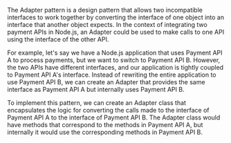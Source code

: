 The Adapter pattern is a design pattern that allows two incompatible interfaces to work together by converting the interface of one object into an interface that another object expects. In the context of integrating two payment APIs in Node.js, an Adapter could be used to make calls to one API using the interface of the other API.

For example, let's say we have a Node.js application that uses Payment API A to process payments, but we want to switch to Payment API B. However, the two APIs have different interfaces, and our application is tightly coupled to Payment API A's interface. Instead of rewriting the entire application to use Payment API B, we can create an Adapter that provides the same interface as Payment API A but internally uses Payment API B.

To implement this pattern, we can create an Adapter class that encapsulates the logic for converting the calls made to the interface of Payment API A to the interface of Payment API B. The Adapter class would have methods that correspond to the methods in Payment API A, but internally it would use the corresponding methods in Payment API B.
